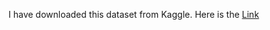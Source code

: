 I have downloaded this dataset from Kaggle. Here is the [Link](https://www.kaggle.com/datasets/fedesoriano/stroke-prediction-dataset)
